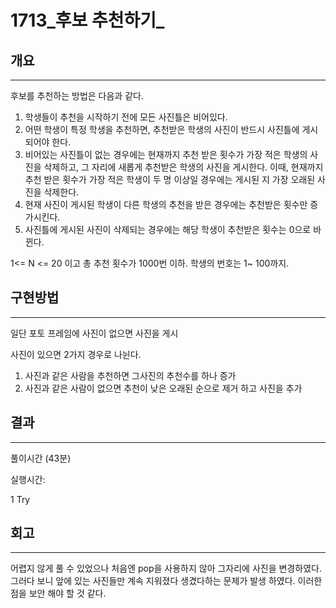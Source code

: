 # 1713_후보 추천하기_



## 개요

---

후보를 추천하는 방법은 다음과 같다.

1. 학생들이 추천을 시작하기 전에 모든 사진틀은 비어있다.
2. 어떤 학생이 특정 학생을 추천하면, 추천받은 학생의 사진이 반드시 사진틀에 게시되어야 한다.
3. 비어있는 사진틀이 없는 경우에는 현재까지 추천 받은 횟수가 가장 적은 학생의 사진을 삭제하고, 그 자리에 새롭게 추천받은 학생의 사진을 게시한다. 이때, 현재까지 추천 받은 횟수가 가장 적은 학생이 두 명 이상일 경우에는 게시된 지 가장 오래된 사진을 삭제한다.
4. 현재 사진이 게시된 학생이 다른 학생의 추천을 받은 경우에는 추천받은 횟수만 증가시킨다.
5. 사진틀에 게시된 사진이 삭제되는 경우에는 해당 학생이 추천받은 횟수는 0으로 바뀐다.

1<= N <= 20 이고 총 추천 횟수가 1000번 이하. 학생의 번호는 1~ 100까지.

## 구현방법

---

일단 포토 프레임에 사진이 없으면 사진을 게시

사진이 있으면 2가지 경우로 나뉜다.

1. 사진과 같은 사람을 추천하면  그사진의 추천수를 하나 증가
2. 사진과 같은 사람이 없으면 추천이 낮은 오래된 순으로 제거 하고 사진을 추가



 

## 결과

---

풀이시간 (43분)

실행시간: 

1 Try

## 회고

---

어렵지 않게 풀 수 있었으나 처음엔 pop을 사용하지 않아 그자리에 사진을 변경하였다. 그러다 보니 앞에 있는 사진들만 계속 지워졌다 생겼다하는 문제가 발생 하였다. 이러한 점을 보안 해야 할 것 같다.